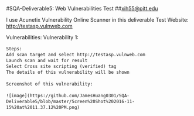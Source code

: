 #SQA-Deliverable5: Web Vulnerabilities Test
##xih55@pitt.edu

I use Acunetix Vulnerability Online Scanner in this deliverable
Test Website: http://testasp.vulnweb.com
    
Vulnerabilities:
    Vulnerability 1:
    
    Steps:
    Add scan target and select http://testasp.vulnweb.com
    Launch scan and wait for result
    Select Cross site scripting (verified) tag
    The details of this vulnerability will be shown
    
    Screenshot of this vulnerability:
    
    ![image](https://github.com/JamesHuang0301/SQA-Deliverable5/blob/master/Screen%20Shot%202016-11-15%20at%2011.37.12%20PM.png)
